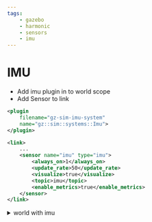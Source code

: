 ```yaml
---
tags:
    - gazebo
    - harmonic
    - sensors
    - imu
---
```


# IMU

- Add imu plugin in to world scope
- Add Sensor to link

```xml title="imu plugin"
<plugin
    filename="gz-sim-imu-system"
    name="gz::sim::systems::Imu">
</plugin>
```

```xml tile="imu sensor"
<link>
    ...
    <sensor name="imu" type="imu">
        <always_on>1</always_on>
        <update_rate>50</update_rate>
        <visualize>true</visualize>
        <topic>imu</topic>
        <enable_metrics>true</enable_metrics>
    </sensor>
</link>
```

<details>
    <summary>world with imu</summary>

```xml
--8<-- "docs/Simulation/Gazebo/sensors/code/imu_world.sdf"
```
</details>

